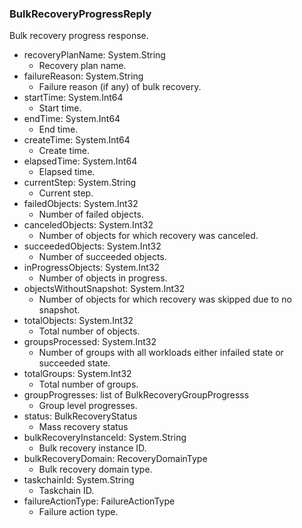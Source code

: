 ### BulkRecoveryProgressReply
Bulk recovery progress response.

- recoveryPlanName: System.String
  - Recovery plan name.
- failureReason: System.String
  - Failure reason (if any) of bulk recovery.
- startTime: System.Int64
  - Start time.
- endTime: System.Int64
  - End time.
- createTime: System.Int64
  - Create time.
- elapsedTime: System.Int64
  - Elapsed time.
- currentStep: System.String
  - Current step.
- failedObjects: System.Int32
  - Number of failed objects.
- canceledObjects: System.Int32
  - Number of objects for which recovery was canceled.
- succeededObjects: System.Int32
  - Number of succeeded objects.
- inProgressObjects: System.Int32
  - Number of objects in progress.
- objectsWithoutSnapshot: System.Int32
  - Number of objects for which recovery was skipped due to no snapshot.
- totalObjects: System.Int32
  - Total number of objects.
- groupsProcessed: System.Int32
  - Number of groups with all workloads either infailed state or succeeded state.
- totalGroups: System.Int32
  - Total number of groups.
- groupProgresses: list of BulkRecoveryGroupProgresss
  - Group level progresses.
- status: BulkRecoveryStatus
  - Mass recovery status
- bulkRecoveryInstanceId: System.String
  - Bulk recovery instance ID.
- bulkRecoveryDomain: RecoveryDomainType
  - Bulk recovery domain type.
- taskchainId: System.String
  - Taskchain ID.
- failureActionType: FailureActionType
  - Failure action type.
